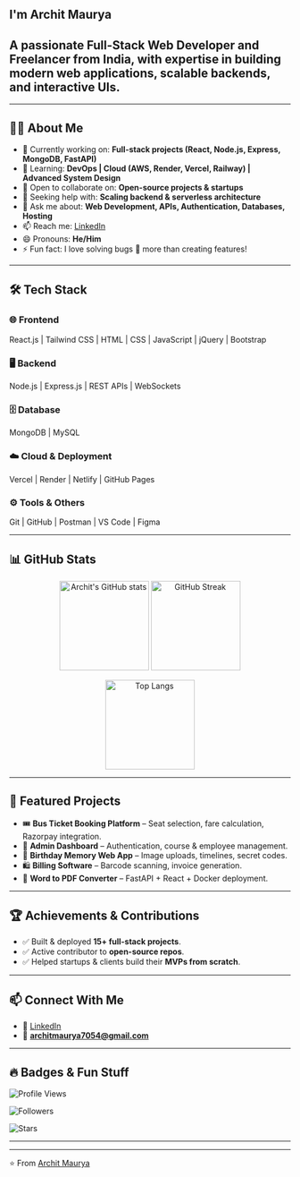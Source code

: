 ## I'm Archit Maurya  

## A passionate **Full-Stack Web Developer** and **Freelancer** from India, with expertise in building modern web applications, scalable backends, and interactive UIs.  

---

## 👨‍💻 About Me
- 🔭 Currently working on: **Full-stack projects (React, Node.js, Express, MongoDB, FastAPI)**  
- 🌱 Learning: **DevOps | Cloud (AWS, Render, Vercel, Railway) | Advanced System Design**  
- 👯 Open to collaborate on: **Open-source projects & startups**  
- 🤔 Seeking help with: **Scaling backend & serverless architecture**  
- 💬 Ask me about: **Web Development, APIs, Authentication, Databases, Hosting**  
- 📫 Reach me: [LinkedIn](https://www.linkedin.com/in/archit-maurya-2a7350226/)  
- 😄 Pronouns: **He/Him**  
- ⚡ Fun fact: I love solving bugs 🐞 more than creating features!  

---

## 🛠️ Tech Stack  

### 🌐 Frontend  
React.js | Tailwind CSS | HTML | CSS | JavaScript | jQuery | Bootstrap  

### 🖥️ Backend  
Node.js | Express.js | REST APIs | WebSockets  

### 🗄️ Database  
MongoDB | MySQL  

### ☁️ Cloud & Deployment  
Vercel | Render | Netlify | GitHub Pages  

### ⚙️ Tools & Others  
Git | GitHub | Postman | VS Code | Figma  

---

## 📊 GitHub Stats  

<p align="center">
  <img src="https://github-readme-stats.vercel.app/api?username=Architmaurya&show_icons=true&theme=radical&count_private=true&include_all_commits=true" alt="Archit's GitHub stats" height="160"/>
  <img src="https://github-readme-streak-stats.herokuapp.com/?user=Architmaurya&theme=radical" alt="GitHub Streak" height="160"/>
</p>

<p align="center">
  <img src="https://github-readme-stats.vercel.app/api/top-langs/?username=Architmaurya&layout=compact&theme=radical" alt="Top Langs" height="160"/>
</p>

---

## 🌟 Featured Projects  
- 🎟️ **Bus Ticket Booking Platform** – Seat selection, fare calculation, Razorpay integration.  
- 📂 **Admin Dashboard** – Authentication, course & employee management.  
- 🎉 **Birthday Memory Web App** – Image uploads, timelines, secret codes.  
- 🛍️ **Billing Software** – Barcode scanning, invoice generation.  
- 📑 **Word to PDF Converter** – FastAPI + React + Docker deployment.  

---

## 🏆 Achievements & Contributions  
- ✅ Built & deployed **15+ full-stack projects**.  
- ✅ Active contributor to **open-source repos**.  
- ✅ Helped startups & clients build their **MVPs from scratch**.  

---

## 📫 Connect With Me  
- 💼 [LinkedIn](https://www.linkedin.com/in/archit-maurya-2a7350226/)  
- 📧 **architmaurya7054@gmail.com**  

---

## 🔥 Badges & Fun Stuff  
<!-- Profile Views -->
![Profile Views](https://komarev.com/ghpvc/?username=Architmaurya&label=Profile%20Views&color=ff69b4&style=for-the-badge)

<!-- Followers -->
![Followers](https://img.shields.io/github/followers/Architmaurya?label=Followers&logo=github&style=for-the-badge)

<!-- Stars -->
![Stars](https://img.shields.io/github/stars/Architmaurya?affiliations=OWNER%2CCOLLABORATOR&label=Stars&logo=github&style=for-the-badge)


---


---

⭐️ From [Archit Maurya](https://github.com/Architmaurya)  
